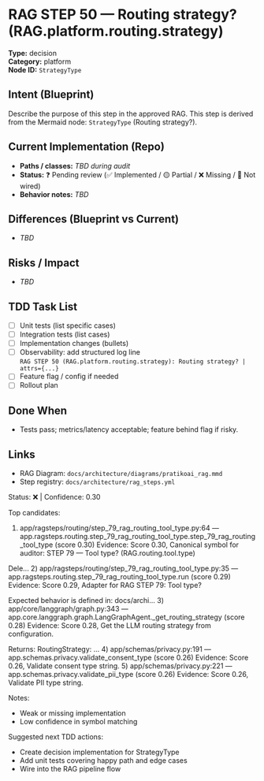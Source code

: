 # RAG STEP 50 — Routing strategy? (RAG.platform.routing.strategy)

**Type:** decision  
**Category:** platform  
**Node ID:** `StrategyType`

## Intent (Blueprint)
Describe the purpose of this step in the approved RAG. This step is derived from the Mermaid node: `StrategyType` (Routing strategy?).

## Current Implementation (Repo)
- **Paths / classes:** _TBD during audit_
- **Status:** ❓ Pending review (✅ Implemented / 🟡 Partial / ❌ Missing / 🔌 Not wired)
- **Behavior notes:** _TBD_

## Differences (Blueprint vs Current)
- _TBD_

## Risks / Impact
- _TBD_

## TDD Task List
- [ ] Unit tests (list specific cases)
- [ ] Integration tests (list cases)
- [ ] Implementation changes (bullets)
- [ ] Observability: add structured log line  
  `RAG STEP 50 (RAG.platform.routing.strategy): Routing strategy? | attrs={...}`
- [ ] Feature flag / config if needed
- [ ] Rollout plan

## Done When
- Tests pass; metrics/latency acceptable; feature behind flag if risky.

## Links
- RAG Diagram: `docs/architecture/diagrams/pratikoai_rag.mmd`
- Step registry: `docs/architecture/rag_steps.yml`


<!-- AUTO-AUDIT:BEGIN -->
Status: ❌  |  Confidence: 0.30

Top candidates:
1) app/ragsteps/routing/step_79_rag_routing_tool_type.py:64 — app.ragsteps.routing.step_79_rag_routing_tool_type.step_79_rag_routing_tool_type (score 0.30)
   Evidence: Score 0.30, Canonical symbol for auditor: STEP 79 — Tool type? (RAG.routing.tool.type)

Dele...
2) app/ragsteps/routing/step_79_rag_routing_tool_type.py:35 — app.ragsteps.routing.step_79_rag_routing_tool_type.run (score 0.29)
   Evidence: Score 0.29, Adapter for RAG STEP 79: Tool type?

Expected behavior is defined in:
docs/archi...
3) app/core/langgraph/graph.py:343 — app.core.langgraph.graph.LangGraphAgent._get_routing_strategy (score 0.28)
   Evidence: Score 0.28, Get the LLM routing strategy from configuration.

Returns:
    RoutingStrategy: ...
4) app/schemas/privacy.py:191 — app.schemas.privacy.validate_consent_type (score 0.26)
   Evidence: Score 0.26, Validate consent type string.
5) app/schemas/privacy.py:221 — app.schemas.privacy.validate_pii_type (score 0.26)
   Evidence: Score 0.26, Validate PII type string.

Notes:
- Weak or missing implementation
- Low confidence in symbol matching

Suggested next TDD actions:
- Create decision implementation for StrategyType
- Add unit tests covering happy path and edge cases
- Wire into the RAG pipeline flow
<!-- AUTO-AUDIT:END -->